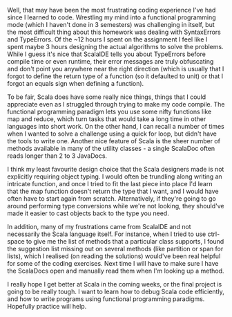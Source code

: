 Well, that may have been the most frustrating coding experience I've had since I learned to code. Wrestling my mind into a functional programming mode (which I haven't done in 3 semesters) was challenging in itself, but the most difficult thing about this homework was dealing with SyntaxErrors and TypeErrors. Of the ~12 hours I spent on the assignment I feel like I spent maybe 3 hours designing the actual algorithms to solve the problems. While I guess it's nice that ScalaIDE tells you about TypeErrors before compile time or even runtime, their error messages are truly obfuscating and don't point you anywhere near the right direction (which is usually that I forgot to define the return type of a function (so it defaulted to unit) or that I forgot an equals sign when defining a function).

To be fair, Scala does have some really nice things, things that I could appreciate even as I struggled through trying to make my code compile. The functional programming paradigm lets you use some nifty functions like map and reduce, which turn tasks that would take a long time in other languages into short work. On the other hand, I can recall a number of times when I wanted to solve a challenge using a quick for loop, but didn't have the tools to write one. Another nice feature of Scala is the sheer number of methods available in many of the utility classes - a single ScalaDoc often reads longer than 2 to 3 JavaDocs. 

I think my least favourite design choice that the Scala designers made is not explicitly requiring object typing. I would often be trundling along writing an intricate function, and once I tried to fit the last piece into place I'd learn that the map function doesn't return the type that I want, and I would have often have to start again from scratch. Alternatively, if they're going to go around performing type conversions while we're not looking, they should've made it easier to cast objects back to the type you need. 

In addition, many of my frustrations came from ScalaIDE and not necessarily the Scala language itself. For instance, when I tried to use ctrl-space to give me the list of methods that a particular class supports, I found the suggestion list missing out on several methods (like partition or span for lists), which I realised (on reading the solutions) would've been real helpful for some of the coding exercises. Next time I will have to make sure I have the ScalaDocs open and manually read them when I'm looking up a method.

I really hope I get better at Scala in the coming weeks, or the final project is going to be really tough. I want to learn how to debug Scala code efficiently, and how to write programs using functional programming paradigms. Hopefully practice will help.